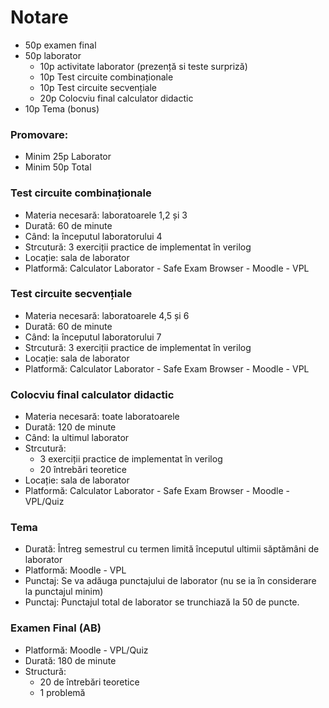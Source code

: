 # Notare
 - 50p examen final
 - 50p laborator
   - 10p activitate laborator (prezență si teste surpriză)
   - 10p Test circuite combinaționale
   - 10p Test circuite secvențiale
   - 20p Colocviu final calculator didactic
 - 10p Tema (bonus)

### Promovare:
 - Minim 25p Laborator
 - Minim 50p Total

### Test circuite combinaționale
 - Materia necesară: laboratoarele 1,2 și 3
 - Durată: 60 de minute
 - Când: la începutul laboratorului 4
 - Strcutură: 3 exerciții practice de implementat în verilog
 - Locație: sala de laborator
 - Platformă: Calculator Laborator - Safe Exam Browser - Moodle - VPL

### Test circuite secvențiale
 - Materia necesară: laboratoarele 4,5 și 6
 - Durată: 60 de minute
 - Când: la începutul laboratorului 7
 - Strcutură: 3 exerciții practice de implementat în verilog
 - Locație: sala de laborator
 - Platformă: Calculator Laborator - Safe Exam Browser - Moodle - VPL

### Colocviu final calculator didactic
 - Materia necesară: toate laboratoarele
 - Durată: 120 de minute
 - Când: la ultimul laborator
 - Strcutură:
    - 3 exerciții practice de implementat în verilog
    - 20 întrebări teoretice
 - Locație: sala de laborator
 - Platformă: Calculator Laborator - Safe Exam Browser - Moodle - VPL/Quiz

### Tema
 - Durată: Întreg semestrul cu termen limită începutul ultimii săptămâni de laborator
 - Platformă: Moodle - VPL
 - Punctaj: Se va adăuga punctajului de laborator (nu se ia în considerare la punctajul minim)
 - Punctaj: Punctajul total de laborator se trunchiază la 50 de puncte.

### Examen Final (AB)
 - Platformă: Moodle - VPL/Quiz
 - Durată: 180 de minute
 - Structură:
   - 20 de întrebări teoretice
   - 1 problemă
